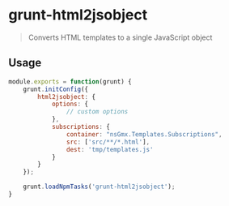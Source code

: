 # grunt-html2jsobject

> Converts HTML templates to a single JavaScript object

## Usage

```javascript
module.exports = function(grunt) {
	grunt.initConfig({
		html2jsobject: {
			options: {
				// custom options
			},
			subscriptions: {
				container: "nsGmx.Templates.Subscriptions",
				src: ['src/**/*.html'],
				dest: 'tmp/templates.js'
			}
		}
	});

	grunt.loadNpmTasks('grunt-html2jsobject');
}
```
